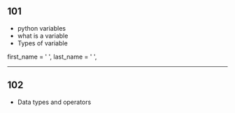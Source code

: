 ## 101
* python variables
* what is a variable
* Types of variable 

first_name = ' ', last_name = ' ', 
___
## 102
* Data types and operators
